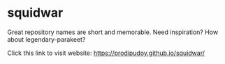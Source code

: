 # squidwar
Great repository names are short and memorable. Need inspiration? How about legendary-parakeet?


Click this link to visit website: https://prodipudoy.github.io/squidwar/
